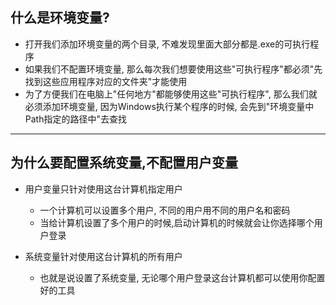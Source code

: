 ## 什么是环境变量?

- 打开我们添加环境变量的两个目录, 不难发现里面大部分都是.exe的可执行程序
- 如果我们不配置环境变量, 那么每次我们想要使用这些"可执行程序"都必须"先找到这些应用程序对应的文件夹"才能使用
- 为了方便我们在电脑上"任何地方"都能够使用这些"可执行程序", 那么我们就必须添加环境变量, 因为Windows执行某个程序的时候, 会先到"环境变量中Path指定的路径中"去查找

---

## 为什么要配置系统变量,不配置用户变量

- 用户变量只针对使用这台计算机指定用户
  - 一个计算机可以设置多个用户, 不同的用户用不同的用户名和密码
  - 当给计算机设置了多个用户的时候,启动计算机的时候就会让你选择哪个用户登录
  
- 系统变量针对使用这台计算机的所有用户
  - 也就是说设置了系统变量, 无论哪个用户登录这台计算机都可以使用你配置好的工具
